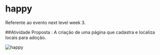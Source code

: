 # happy
Referente ao evento next level week 3.

##Atividade Proposta :
A criação de uma página que cadastra e localiza locais para adoção.

![happy](https://user-images.githubusercontent.com/8356862/170788899-4a85c275-f3db-47a2-93d7-1f628d3f7756.gif)

